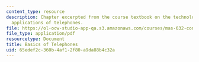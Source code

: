 ```yaml
---
content_type: resource
description: Chapter excerpted from the course textbook on the technology and computer
  applications of telephones.
file: https://ol-ocw-studio-app-qa.s3.amazonaws.com/courses/mas-632-conversational-computer-systems-fall-2008/65edef2c360b4af12f80a9da88b4c32a_shmandt_txt_ch10.pdf
file_type: application/pdf
resourcetype: Document
title: Basics of Telephones
uid: 65edef2c-360b-4af1-2f80-a9da88b4c32a
---
```


